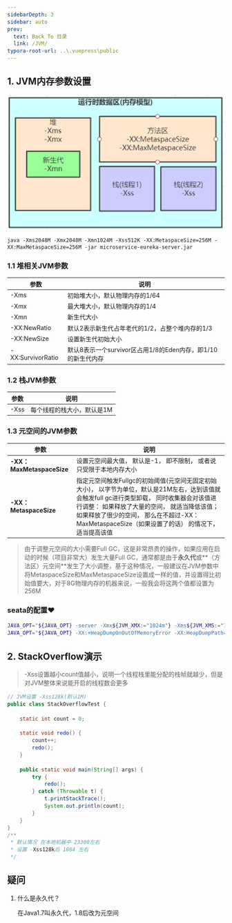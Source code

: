 ```yaml
---
sidebarDepth: 3
sidebar: auto
prev:
  text: Back To 目录
  link: /JVM/
typora-root-url: ..\.vuepress\public
---
```


##  1. JVM内存参数设置

<img src="/images/jvm/image-202103260018046911" alt="image-20210326001804691"  />

```shell
java -Xms2048M -Xmx2048M -Xmn1024M -Xss512K -XX:MetaspaceSize=256M -XX:MaxMetaspaceSize=256M -jar microservice-eureka-server.jar
```

### 1.1 堆相关JVM参数

| 参数              | 说明                                                         |
| ----------------- | ------------------------------------------------------------ |
| -Xms              | 初始堆大小，默认物理内存的1/64                               |
| -Xmx              | 最大堆大小，默认物理内存的1/4                                |
| -Xmn              | 新生代大小                                                   |
| -XX:NewRatio      | 默认2表示新生代占年老代的1/2，占整个堆内存的1/3              |
| -XX:NewSize       | 设置新生代初始大小                                           |
| -XX:SurvivorRatio | 默认8表示一个survivor区占用1/8的Eden内存，即1/10的新生代内存 |

### 1.2 栈JVM参数

| 参数 | 说明                       |
| ---- | -------------------------- |
| -Xss | 每个线程的栈大小，默认是1M |

### 1.3 元空间的JVM参数

| 参数                      | 说明                                                         |
| ------------------------- | ------------------------------------------------------------ |
| **-XX：MaxMetaspaceSize** | 设置元空间最大值， 默认是-1， 即不限制， 或者说只受限于本地内存大小 |
| **-XX：MetaspaceSize**    | 指定元空间触发Fullgc的初始阈值(元空间无固定初始大小)， 以字节为单位，默认是21M左右，达到该值就会触发full gc进行类型卸载， 同时收集器会对该值进行调整： 如果释放了大量的空间， 就适当降低该值； 如果释放了很少的空间， 那么在不超过-XX：MaxMetaspaceSize（如果设置了的话） 的情况下， 适当提高该值 |

> 由于调整元空间的大小需要Full GC，这是非常昂贵的操作，如果应用在启动的时候（项目非常大）发生大量Full GC，通常都是由于**永久代**或**（方法区）元空间**发生了大小调整，基于这种情况，一般建议在JVM参数中将MetaspaceSize和MaxMetaspaceSize设置成一样的值，并设置得比初始值要大，对于8G物理内存的机器来说，一般我会将这两个值都设置为256M



### seata的配置❤️

```sh
JAVA_OPT="${JAVA_OPT} -server -Xmx${JVM_XMX:="1024m"} -Xms${JVM_XMS:="1024m"} -Xmn${JVM_XMN:="512m"} -Xss${JVM_XSS:="512k"} -XX:SurvivorRatio=10 -XX:MetaspaceSize=${JVM_MetaspaceSize:="128m"} -XX:MaxMetaspaceSize=${JVM_MaxMetaspaceSize:="256m"} -XX:MaxDirectMemorySize=${JVM_MaxDirectMemorySize:=1024m} -XX:-OmitStackTraceInFastThrow -XX:-UseAdaptiveSizePolicy"
JAVA_OPT="${JAVA_OPT} -XX:+HeapDumpOnOutOfMemoryError -XX:HeapDumpPath=${BASEDIR}/logs/java_heapdump.hprof -XX:+DisableExplicitGC -XX:+CMSParallelRemarkEnabled -XX:+UseCMSInitiatingOccupancyOnly -XX:CMSInitiatingOccupancyFraction=75"

```





## 2. StackOverflow演示

> -Xss设置越小count值越小，说明一个线程栈里能分配的栈帧就越少，但是对JVM整体来说能开启的线程数会更多

```java
// JVM设置 -Xss128k(默认1M)
public class StackOverflowTest {

    static int count = 0;

    static void redo() {
        count++;
        redo();
    }

    public static void main(String[] args) {
        try {
            redo();
        } catch (Throwable t) {
            t.printStackTrace();
            System.out.println(count);
        }
    }
}
/**
 * 默认情况 在本地机器中 23300左右
 * 设置 -Xss128k后 1084 左右
 */
```



## 疑问

1. 什么是永久代？

   在Java1.7叫永久代，1.8后改为元空间